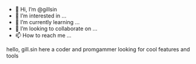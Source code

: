 - 👋 Hi, I’m @gillsin
- 👀 I’m interested in ...
- 🌱 I’m currently learning ...
- 💞️ I’m looking to collaborate on ...
- 📫 How to reach me ...

<!---
gillsin/gillsin is a ✨ special ✨ repository because its `README.md` (this file) appears on your GitHub profile.
You can click the Preview link to take a look at your changes.
---> hello, gill.sin here a coder and promgammer looking for cool features and tools 
